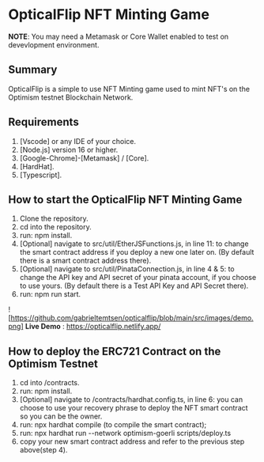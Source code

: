 # OpticalFlip NFT Minting Game 

**NOTE**: You may need a Metamask or Core Wallet enabled to test on devevlopment environment.

## Summary
OpticalFlip is a simple to use NFT Minting game used to mint NFT's on the Optimism testnet Blockchain Network.

## Requirements
1. [Vscode] or any IDE of your choice.
2. [Node.js] version 16 or higher.
3. [Google-Chrome]-[Metamask] / [Core].
4. [HardHat].
5. [Typescript].

## How to start the OpticalFlip NFT Minting Game
1. Clone the repository.
2. cd into the repository.
3. run:  npm install.
4. [Optional] navigate to src/util/EtherJSFunctions.js, in line 11: to change the smart contract address if you deploy a new one later on. (By default there is a smart contract address there).
5. [Optional] navigate to src/util/PinataConnection.js, in line 4 & 5: to change the API key and API secret of your pinata account, if you choose to use yours. (By default there is a Test API Key and API Secret there).
6. run: npm run start.

![https://github.com/gabrieltemtsen/opticalflip/blob/main/src/images/demo.png]
**Live Demo** : https://opticalflip.netlify.app/

## How to deploy the ERC721 Contract on the Optimism Testnet
1. cd into /contracts.
2. run: npm install.
3. [Optional] navigate to /contracts/hardhat.config.ts, in line 6:  you can choose to use your recovery phrase to deploy the NFT smart contract so you can be the owner.
4. run: npx hardhat compile (to compile the smart contract);
5. run: npx hardhat run --network optimism-goerli scripts/deploy.ts
6. copy your new smart contract address and refer to the previous step above(step 4).


